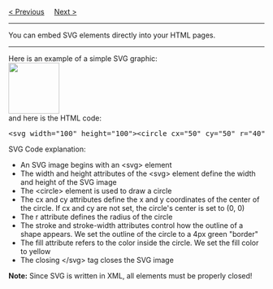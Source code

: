 <a href="/JS/Graphics/SVG/Main.md">&lt; Previous</a>
&nbsp;&nbsp;&nbsp;
<a href="/JS/Graphics/SVG/Rectangle.md">Next &gt;</a>
<hr>
You can embed SVG elements directly into your HTML pages.
<hr>
Here is an example of a simple SVG graphic:
<br>
<img src="https://i.imgur.com/oVlYcHQ.jpg" width="100" height="100">
<br>
and here is the HTML code:
<pre>&lt;svg width="100" height="100"&gt;&lt;circle cx="50" cy="50" r="40" stroke="green" stroke-width="4" fill="yellow" /&gt;&lt;/svg&gt;</pre>
SVG Code explanation:
<ul>
  <li>An SVG image begins with an &lt;svg&gt; element</li>
  <li>The width and height attributes of the &lt;svg&gt; element define the width and height of the SVG image</li>
  <li>The &lt;circle&gt; element is used to draw a circle</li>
  <li>The cx and cy attributes define the x and y coordinates of the center of the circle. If cx and cy are not set, the circle's center is set to (0, 0)</li>
  <li>The r attribute defines the radius of the circle</li>
  <li>The stroke and stroke-width attributes control how the outline of a shape appears. We set the outline of the circle to a 4px green "border"</li>
  <li>The fill attribute refers to the color inside the circle. We set the fill color to yellow</li>
  <li>The closing &lt;/svg&gt; tag closes the SVG image</li>
</ul>
<b>Note:</b> Since SVG is written in XML, all elements must be properly closed!
